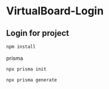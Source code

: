# VirtualBoard-Login
## Login for project

```bash
npm install
```

prisma

```bash
npx prisma init
```

```bash
npx prisma generate
```
